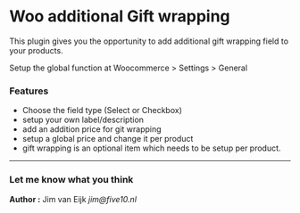 # Woo additional Gift wrapping

This plugin gives you the opportunity to add additional gift wrapping field to your products.

Setup the global function at Woocommerce > Settings > General 

### Features

- Choose the field type (Select or Checkbox)
- setup your own label/description
- add an addition price for git wrapping
- setup a global price and change it per product
- gift wrapping is an optional item which needs to be setup per product.


---

### Let me know what you think

**Author :**
Jim van Eijk _jim@five10.nl_
